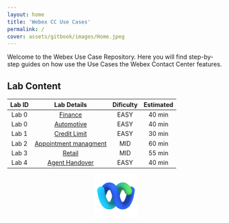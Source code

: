 ```yaml
---
layout: home
title: 'Webex CC Use Cases'
permalink: /
cover: assets/gitbook/images/Home.jpeg
---
```



Welcome to the Webex Use Case Repository. Here you will find step-by-step guides on how use the Use Cases the Webex Contact Center features.


## Lab Content

| Lab ID |                         Lab Details                         | Dificulty | Estimated |
|:------:|:-----------------------------------------------------------:|:---------:|:---------:|
| Lab 0  | [Finance](/pages/Template/) |   EASY    |  40 min   |
| Lab 0  |                          [Automotive](/pages/Provisioning/) |   EASY    |  40 min   |
| Lab 1  |                   [Credit Limit](/pages/CH/)                |   EASY    |  30 min   |
| Lab 2  |                  [Appointment managment](/pages/IVR/)       |    MID    |  60 min   |
| Lab 3  |               [Retail](/pages/Agent/)                       |   MID    |  55 min   |
| Lab 4  |          [Agent Handover](/pages/Supervisor/)           |   EASY    |  40 min   |


<center><img src="assets/gitbook/images/webex.png" width="100"></center>

